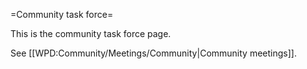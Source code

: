 =Community task force=

This is the community task force page.

See [[WPD:Community/Meetings/Community|Community meetings]].